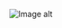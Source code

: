 ![Image alt](https://github.com/igor-shevchenko-pro/Angular-Dashboard---ASP.NET-Core/raw/master/net-core.png)